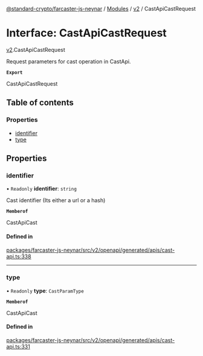[@standard-crypto/farcaster-js-neynar](../README.md) / [Modules](../modules.md) / [v2](../modules/v2.md) / CastApiCastRequest

# Interface: CastApiCastRequest

[v2](../modules/v2.md).CastApiCastRequest

Request parameters for cast operation in CastApi.

**`Export`**

CastApiCastRequest

## Table of contents

### Properties

- [identifier](v2.CastApiCastRequest.md#identifier)
- [type](v2.CastApiCastRequest.md#type)

## Properties

### identifier

• `Readonly` **identifier**: `string`

Cast identifier (Its either a url or a hash)

**`Memberof`**

CastApiCast

#### Defined in

[packages/farcaster-js-neynar/src/v2/openapi/generated/apis/cast-api.ts:338](https://github.com/standard-crypto/farcaster-js/blob/main/packages/farcaster-js-neynar/src/v2/openapi/generated/apis/cast-api.ts#L338)

___

### type

• `Readonly` **type**: `CastParamType`

**`Memberof`**

CastApiCast

#### Defined in

[packages/farcaster-js-neynar/src/v2/openapi/generated/apis/cast-api.ts:331](https://github.com/standard-crypto/farcaster-js/blob/main/packages/farcaster-js-neynar/src/v2/openapi/generated/apis/cast-api.ts#L331)
